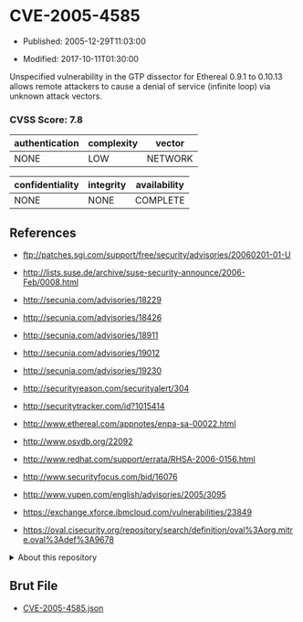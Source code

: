 # CVE-2005-4585

- Published: 2005-12-29T11:03:00

- Modified: 2017-10-11T01:30:00

Unspecified vulnerability in the GTP dissector for Ethereal 0.9.1 to 0.10.13 allows remote attackers to cause a denial of service (infinite loop) via unknown attack vectors.

### CVSS Score: **7.8**

| authentication | complexity | vector |
| --- | --- | --- |
| NONE | LOW | NETWORK |

| confidentiality | integrity | availability |
| --- | --- | --- |
| NONE | NONE | COMPLETE |

## References

* ftp://patches.sgi.com/support/free/security/advisories/20060201-01-U

* http://lists.suse.de/archive/suse-security-announce/2006-Feb/0008.html

* http://secunia.com/advisories/18229

* http://secunia.com/advisories/18426

* http://secunia.com/advisories/18911

* http://secunia.com/advisories/19012

* http://secunia.com/advisories/19230

* http://securityreason.com/securityalert/304

* http://securitytracker.com/id?1015414

* http://www.ethereal.com/appnotes/enpa-sa-00022.html

* http://www.osvdb.org/22092

* http://www.redhat.com/support/errata/RHSA-2006-0156.html

* http://www.securityfocus.com/bid/16076

* http://www.vupen.com/english/advisories/2005/3095

* https://exchange.xforce.ibmcloud.com/vulnerabilities/23849

* https://oval.cisecurity.org/repository/search/definition/oval%3Aorg.mitre.oval%3Adef%3A9678

<details>
<summary>About this repository</summary> 

  This repository is part of the project [Live Hack CVE](https://github.com/Live-Hack-CVE). Main website can be found [www.live-hack.org](https://www.live-hack.org) 
  
  Made by [Sn0wAlice](https://github.com/Sn0wAlice) for the people that care about security and need to have a feed of the latest CVEs. Hope you enjoy it, don't forget to star the repo and follow me on [Twitter](https://twitter.com/Sn0wAlice) and [Github](https://github.com/Sn0wAlice). And that is my [personnal website](https://www.alice-snow.me/)

  - [Home Page](https://github.com/Live-Hack-CVE)
  - [Framework](https://github.com/Live-Hack-CVE/cve-framework)
  - [CVE database](https://github.com/Live-Hack-CVE/full_database)
  - [Changelog](https://github.com/Live-Hack-CVE/Changelog)
</details>

## Brut File

* [CVE-2005-4585.json](https://raw.githubusercontent.com/Live-Hack-CVE/full_database/main/cves/2005/CVE-2005-4585.json)

